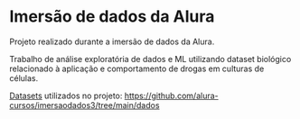 # Imersão de dados da Alura

Projeto realizado durante a imersão de dados da Alura.

Trabalho de análise exploratória de dados e ML utilizando dataset biológico relacionado à aplicação e comportamento de drogas em culturas de células.

[Datasets](https://github.com/alura-cursos/imersaodados3/tree/main/dados) utilizados no projeto: https://github.com/alura-cursos/imersaodados3/tree/main/dados
